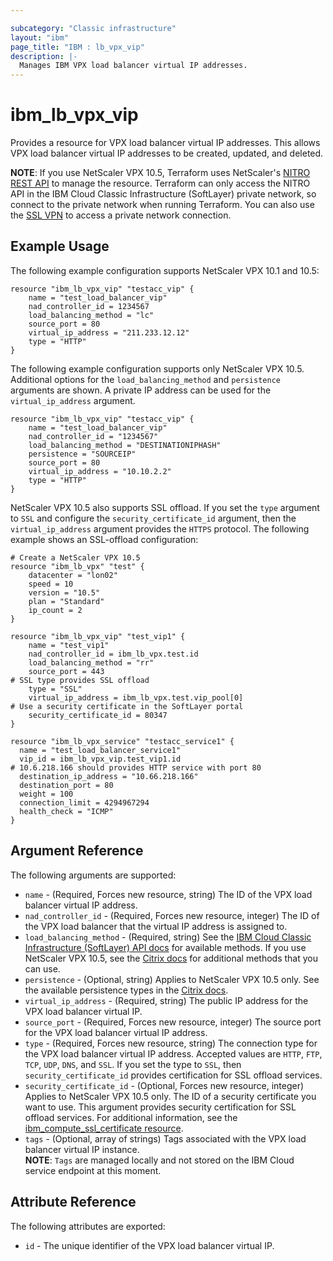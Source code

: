```yaml
---

subcategory: "Classic infrastructure"
layout: "ibm"
page_title: "IBM : lb_vpx_vip"
description: |-
  Manages IBM VPX load balancer virtual IP addresses.
---
```


# ibm\_lb_vpx_vip

Provides a resource for VPX load balancer virtual IP addresses. This allows VPX load balancer virtual IP addresses to be created, updated, and deleted.  

**NOTE**: If you use NetScaler VPX 10.5, Terraform uses NetScaler's [NITRO REST API](https://docs.citrix.com/en-us/netscaler/11/nitro-api.html) to manage the resource.  Terraform can only access the NITRO API in the IBM Cloud Classic Infrastructure (SoftLayer) private network, so connect to the private network when running Terraform. You can also use the [SSL VPN](http://www.softlayer.com/VPN-Access) to access a private network connection.

## Example Usage

The following example configuration supports NetScaler VPX 10.1 and 10.5:

```hcl
resource "ibm_lb_vpx_vip" "testacc_vip" {
    name = "test_load_balancer_vip"
    nad_controller_id = 1234567
    load_balancing_method = "lc"
    source_port = 80
    virtual_ip_address = "211.233.12.12"
    type = "HTTP"
}
```

The following example configuration supports only NetScaler VPX 10.5. Additional options for the `load_balancing_method` and `persistence` arguments are shown. A private IP address can be used for the `virtual_ip_address` argument.

```hcl
resource "ibm_lb_vpx_vip" "testacc_vip" {
    name = "test_load_balancer_vip"
    nad_controller_id = "1234567"
    load_balancing_method = "DESTINATIONIPHASH"
    persistence = "SOURCEIP"
    source_port = 80
    virtual_ip_address = "10.10.2.2"
    type = "HTTP"
}
```

NetScaler VPX 10.5 also supports SSL offload. If you set the `type` argument to `SSL` and configure the `security_certificate_id` argument, then the `virtual_ip_address` argument provides the `HTTPS` protocol. The following example shows an SSL-offload configuration:

```hcl
# Create a NetScaler VPX 10.5
resource "ibm_lb_vpx" "test" {
    datacenter = "lon02"
    speed = 10
    version = "10.5"
    plan = "Standard"
    ip_count = 2
}

resource "ibm_lb_vpx_vip" "test_vip1" {
    name = "test_vip1"
    nad_controller_id = ibm_lb_vpx.test.id
    load_balancing_method = "rr"
    source_port = 443
# SSL type provides SSL offload
    type = "SSL"
    virtual_ip_address = ibm_lb_vpx.test.vip_pool[0]
# Use a security certificate in the SoftLayer portal
    security_certificate_id = 80347
}

resource "ibm_lb_vpx_service" "testacc_service1" {
  name = "test_load_balancer_service1"
  vip_id = ibm_lb_vpx_vip.test_vip1.id
# 10.6.218.166 should provides HTTP service with port 80
  destination_ip_address = "10.66.218.166"
  destination_port = 80
  weight = 100
  connection_limit = 4294967294
  health_check = "ICMP"
}
```

## Argument Reference

The following arguments are supported:

* `name` - (Required, Forces new resource, string) The ID of the VPX load balancer virtual IP address.
* `nad_controller_id` - (Required, Forces new resource, integer) The ID of the VPX load balancer that the virtual IP address is assigned to.
* `load_balancing_method` - (Required, string) See the [IBM Cloud Classic Infrastructure (SoftLayer) API docs](http://sldn.softlayer.com/reference/datatypes/SoftLayer_Network_LoadBalancer_VirtualIpAddress) for available methods. If you use NetScaler VPX 10.5, see the [Citrix docs](https://docs.citrix.com/en-us/netscaler/10-5/ns-tmg-wrapper-10-con/ns-lb-wrapper-con-10/ns-lb-customizing-lbalgorithms-wrapper-con.html) for additional methods that you can use.
* `persistence` - (Optional, string) Applies to NetScaler VPX 10.5 only. See the available persistence types in the [Citrix docs](https://docs.citrix.com/en-us/netscaler/10-5/ns-tmg-wrapper-10-con/ns-lb-wrapper-con-10/ns-lb-persistence-wrapper-con/ns-lb-persistence-about-con.html).  
* `virtual_ip_address` - (Required, string) The public IP address for the VPX load balancer virtual IP.
* `source_port` - (Required, Forces new resource, integer) The source port for the VPX load balancer virtual IP address.
* `type` - (Required, Forces new resource, string) The connection type for the VPX load balancer virtual IP address. Accepted values are `HTTP`, `FTP`, `TCP`, `UDP`, `DNS`, and `SSL`. If you set the type to `SSL`, then `security_certificate_id` provides certification for SSL offload services.
* `security_certificate_id` - (Optional, Forces new resource, integer) Applies to NetScaler VPX 10.5 only. The ID of a security certificate you want to use. This argument provides security certification for SSL offload services. For additional information, see the  [ibm_compute_ssl_certificate resource](compute_ssl_certificate.html).
* `tags` - (Optional, array of strings) Tags associated with the VPX load balancer virtual IP instance.  
  **NOTE**: `Tags` are managed locally and not stored on the IBM Cloud service endpoint at this moment.

## Attribute Reference

The following attributes are exported:

* `id` - The unique identifier of the VPX load balancer virtual IP.
